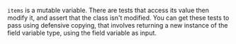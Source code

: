`items` is a mutable variable. There are tests that access its value then modify it, and assert that the class isn't 
modified.
You can get these tests to pass using defensive copying, that involves returning a new instance of the field variable 
type, using the field variable as input.
